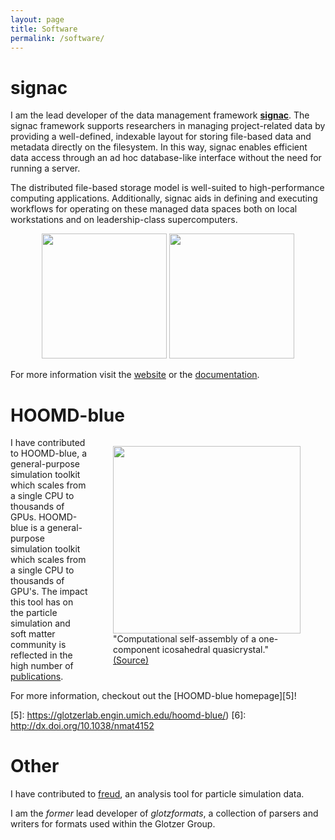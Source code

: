 ```yaml
---
layout: page
title: Software
permalink: /software/
---
```


<h1><b>signac</b></h1>

I am the lead developer of the data management framework [**signac**][1].
The signac framework supports researchers in managing project-related data by providing a well-defined, indexable layout for storing file-based data and metadata directly on the filesystem.
In this way, signac enables efficient data access through an ad hoc database-like interface without the need for running a server.

The distributed file-based storage model is well-suited to high-performance computing applications.
Additionally, signac aids in defining and executing workflows for operating on these managed data spaces both on local workstations and on leadership-class supercomputers.

<p align="center">
<img src="{{ site.url }}/assets/signac-logo.png" height="200">
<img src="{{ site.url }}/assets/overview-core+flow.png" height="200">
</p>

For more information visit the [website][1] or the [documentation][2].

[1]: https://signac.io
[2]: https://docs.signac.io

# HOOMD-blue

<figure style="float:right;display:table;">
  <img src="{{ site.url }}/assets/nmat4152-f1.jpg" width="300">
  <figcaption style="display:table-caption;caption-side:bottom;">"Computational self-assembly of a one-component icosahedral quasicrystal." <a href="http://dx.doi.org/10.1038/nmat4152">(Source)</a></figcaption>
</figure>

I have contributed to HOOMD-blue, a general-purpose simulation toolkit which scales from a single CPU to thousands of GPUs.
HOOMD-blue is a general-purpose simulation toolkit which scales from a single CPU to thousands of GPU's.
The impact this tool has on the particle simulation and soft matter community is reflected in the high number of [publications][4].


For more information, checkout out the [HOOMD-blue homepage][5]!

[4]: https://glotzerlab.engin.umich.edu/hoomd-blue/publications.html
[5]: https://glotzerlab.engin.umich.edu/hoomd-blue/)
[6]: http://dx.doi.org/10.1038/nmat4152

# Other

I have contributed to [freud](https://freud.readthedocs.io/en/latest/), an analysis tool for particle simulation data.

I am the *former* lead developer of *glotzformats*, a collection of parsers and writers for formats used within the Glotzer Group.

